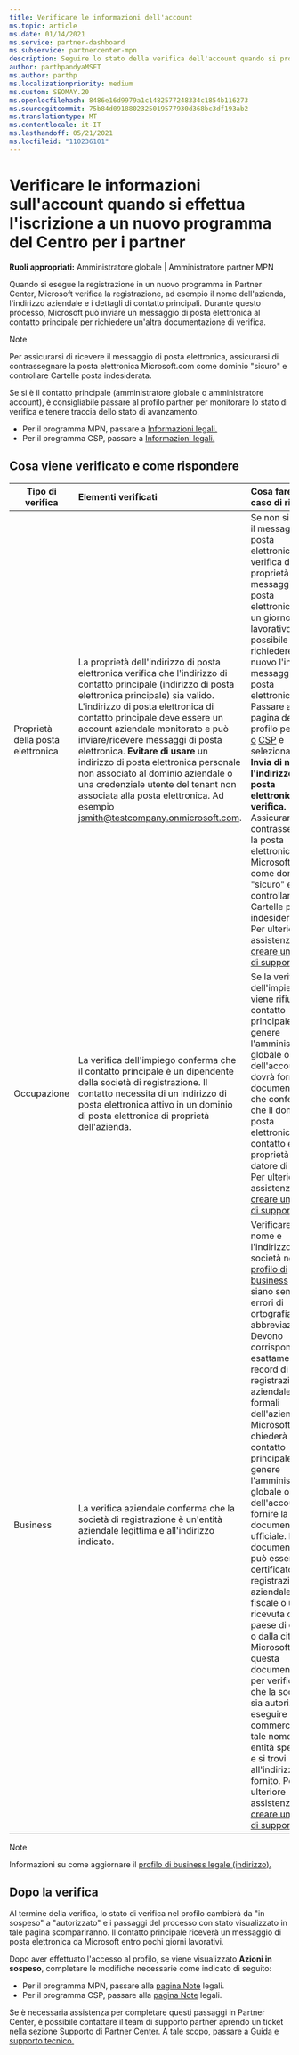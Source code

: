 ```yaml
---
title: Verificare le informazioni dell'account
ms.topic: article
ms.date: 01/14/2021
ms.service: partner-dashboard
ms.subservice: partnercenter-mpn
description: Seguire lo stato della verifica dell'account quando si prova a registrarsi in un nuovo Partner Center programma. Informazioni su come fornire informazioni aggiuntive, se necessario.
author: parthpandyaMSFT
ms.author: parthp
ms.localizationpriority: medium
ms.custom: SEOMAY.20
ms.openlocfilehash: 8486e16d9979a1c1482577248334c1854b116273
ms.sourcegitcommit: 75b84d0918802325019577930d368bc3df193ab2
ms.translationtype: MT
ms.contentlocale: it-IT
ms.lasthandoff: 05/21/2021
ms.locfileid: "110236101"
---
```

# <a name="verify-your-account-information-when-you-enroll-in-a-new-partner-center-program"></a>Verificare le informazioni sull'account quando si effettua l'iscrizione a un nuovo programma del Centro per i partner

**Ruoli appropriati:** Amministratore globale | Amministratore partner MPN

Quando si esegue la registrazione in un nuovo programma in Partner Center, Microsoft verifica la registrazione, ad esempio il nome dell'azienda, l'indirizzo aziendale e i dettagli di contatto principali. Durante questo processo, Microsoft può inviare un messaggio di posta elettronica al contatto principale per richiedere un'altra documentazione di verifica.

>[!NOTE]
>Per assicurarsi di ricevere il messaggio di posta elettronica, assicurarsi di contrassegnare la posta elettronica Microsoft.com come dominio "sicuro" e controllare Cartelle posta indesiderata.

Se si è il contatto principale (amministratore globale o amministratore account), è consigliabile passare al profilo partner per monitorare lo stato di verifica e tenere traccia dello stato di avanzamento.

- Per il programma MPN, passare a [Informazioni legali.](https://partner.microsoft.com/pcv/accountsettings/connectedpartnerprofile)
- Per il programma CSP, passare a [Informazioni legali.](https://partner.microsoft.com/pcv/accountsettings/partnerprofile)


## <a name="what-is-verified-and-how-to-respond"></a>Cosa viene verificato e come rispondere

|**Tipo di verifica**   |**Elementi verificati**   |**Cosa fare in caso di rifiuto**   |
|----------------------------|:-----------------------------------|:--------------------------------------|
|Proprietà della posta elettronica   |La proprietà dell'indirizzo di posta elettronica verifica che l'indirizzo di contatto principale (indirizzo di posta elettronica principale) sia valido. L'indirizzo di posta elettronica di contatto principale deve essere un account aziendale monitorato e può inviare/ricevere messaggi di posta elettronica. **Evitare di usare** un indirizzo di posta elettronica personale non associato al dominio aziendale o una credenziale utente del tenant non associata alla posta elettronica. Ad esempio jsmith@testcompany.onmicrosoft.com.  |Se non si riceve il messaggio di posta elettronica di verifica della proprietà del messaggio di posta elettronica entro un giorno lavorativo, è possibile richiedere di nuovo l'invio del messaggio di posta elettronica. Passare alla pagina del profilo per [MPN o](https://partner.microsoft.com/pcv/accountsettings/connectedpartnerprofile) [CSP](https://partner.microsoft.com/pcv/accountsettings/partnerprofile) e selezionare **Invia di nuovo l'indirizzo di posta elettronica di verifica.** Assicurarsi di contrassegnare la posta elettronica Microsoft.com come dominio "sicuro" e controllare Cartelle posta indesiderata. Per ulteriore assistenza, [creare un ticket di supporto](https://partner.microsoft.com/dashboard/support/csp/servicerequests/create?stage=2&topicid=b818ac05-8091-44a0-f9b4-6bb008a1ef54).|
|Occupazione |La verifica dell'impiego conferma che il contatto principale è un dipendente della società di registrazione. Il contatto necessita di un indirizzo di posta elettronica attivo in un dominio di posta elettronica di proprietà dell'azienda.|Se la verifica dell'impiego viene rifiutata, il contatto principale (in genere l'amministratore globale o dell'account) dovrà fornire la documentazione che conferma che il dominio di posta elettronica del contatto è di proprietà del datore di lavoro. Per ulteriore assistenza, [creare un ticket di supporto](https://partner.microsoft.com/dashboard/support/csp/servicerequests/create?stage=2&topicid=c34a5c81-a111-476d-11a4-81c808c37a6b).|
|Business   | La verifica aziendale conferma che la società di registrazione è un'entità aziendale legittima e all'indirizzo indicato.|Verificare che il nome e l'indirizzo della società nel [profilo di business](https://partner.microsoft.com/pcv/accountsettings/connectedpartnerprofile) legale siano senza errori di ortografia e abbreviazioni. Devono corrispondere esattamente ai record di registrazione aziendale formali dell'azienda. Microsoft chiederà al contatto principale (in genere l'amministratore globale o dell'account) di fornire la documentazione ufficiale. La documentazione può essere un certificato di registrazione aziendale o fiscale o una ricevuta dal paese di origine o dalla città. Microsoft usa questa documentazione per verificare che la società sia autorizzata a eseguire attività commerciali con tale nome di entità specifico e si trovi all'indirizzo fornito. Per ulteriore assistenza, [creare un ticket di supporto](https://partner.microsoft.com/dashboard/support/csp/servicerequests/create?stage=2&topicid=52ac28f3-d58f-99d9-9846-3df5a6477c54).|

> [!NOTE]
> Informazioni su come aggiornare il [profilo di business legale (indirizzo).](update-your-partner-profile.md)

## <a name="after-verification"></a>Dopo la verifica

Al termine della verifica, lo stato di verifica nel profilo cambierà da "in sospeso" a "autorizzato" e i passaggi del processo con stato visualizzato in tale pagina scompariranno. Il contatto principale riceverà un messaggio di posta elettronica da Microsoft entro pochi giorni lavorativi. 

Dopo aver effettuato l'accesso al profilo, se viene visualizzato **Azioni in sospeso**, completare le modifiche necessarie come indicato di seguito:

- Per il programma MPN, passare alla [pagina Note](https://partner.microsoft.com/pcv/accountsettings/connectedpartnerprofile) legali.  
- Per il programma CSP, passare alla [pagina Note](https://partner.microsoft.com/pcv/accountsettings/partnerprofile) legali.

Se è necessaria assistenza per completare questi passaggi in Partner Center, è possibile contattare il team di supporto partner aprendo un ticket nella sezione Supporto di Partner Center. A tale scopo, passare a [Guida e supporto tecnico.](https://partner.microsoft.com/dashboard/support/servicerequests/create?stage=2&topicid=21655de7-7dbb-4927-33a2-f60f45feadf3)
